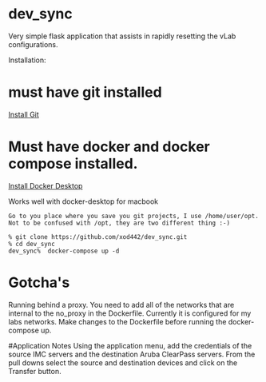 # dev_sync
Very simple flask application that assists in rapidly resetting the vLab configurations.


Installation:

# must have git installed

[Install Git](https://github.com/git-guides/install-git)


# Must have docker and docker compose installed.
[Install Docker Desktop](https://www.docker.com/products/docker-desktop)

Works well with docker-desktop for macbook

```
Go to you place where you save you git projects, I use /home/user/opt.
Not to be confused with /opt, they are two different thing :-)

% git clone https://github.com/xod442/dev_sync.git
% cd dev_sync
dev_sync%  docker-compose up -d
```
# Gotcha's
Running behind a proxy. You need to add all of the networks that are internal to the no_proxy
in the Dockerfile. Currently it is configured for my labs networks.
Make changes to the Dockerfile before running the docker-compose up.

#Application Notes
Using the application menu, add the credentials of the source IMC servers and the
destination Aruba ClearPass servers. From the pull downs select the source and destination devices and click on the Transfer button.
